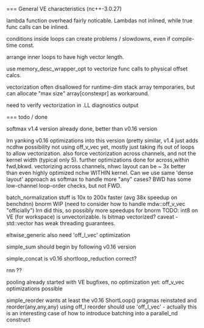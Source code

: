 === General VE characteristics (nc++-3.0.27)

lambda function overhead fairly noticable. Lambdas not inlined, while
true func calls can be inlined.

conditions inside loops can create problems / slowdowns,
even if compile-time const.

arrange inner loops to have high vector length.

use memory_desc_wrapper_opt to vectorize func calls to physical offset calcs.

vectorization often disallowed for runtime-dim stack array temporaries, but
can allocate "max size" array[constexpr] as workaround.

need to verify vectorization in .LL diagnostics output

=== todo / done

softmax v1.4 version already done, better than v0.16 version

lrn 	yanking v0.16 optimizations into this version (pretty similar, v1.4 just adds ncdhw possibility
	not using off_v_vec yet, mostly just taking ifs out of loops to allow vectorization.
	also force vectorization across channels, and not the kernel width (typical only 5).
	further optimizations done for across,within fwd,bkwd.  vectorizing across channels,
        nhwc layout can be ~ 3x better than even highly optimized nchw WITHIN kernel.
	Can we use same 'dense layout' approach as softmax to handle more "any" cases?
	BWD has some low-channel loop-order checks, but not FWD.

batch_normalization stuff is 10x to 200x faster (avg 38x speedup on benchdnn)
bnorm WIP (need to consider how to handle mdw::off_v_vec "officially")
	lrn did this, so possibly more speedups for bnorm
	TODO: int8 on VE (for workspace) is unvectorizable. Is bitmap vectorized?
	caveat - std::vector<bool> has weak threading guarantees.

eltwise_generic also need 'off_l_vec' optimization

simple_sum should begin by following v0.16 version

simple_concat is v0.16 shortloop_reduction correct?

rnn ??

pooling	already started with VE bugfixes, no optimization yet: off_v_vec optimizations possible

simple_reorder wants at least the v0.16 ShortLoop() pragmas reinstated
	and reorder(any,any,any) using off_l reorder should use 'off_l_vec'
	- actually this is an interesting case of how to introduce batching into
	  a parallel_nd construct
